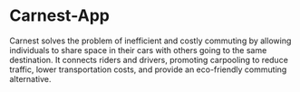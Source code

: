 # Carnest-App
Carnest solves the problem of inefficient and costly commuting by allowing individuals to share space in their cars with others going to the same destination. It connects riders and drivers, promoting carpooling to reduce traffic, lower transportation costs, and provide an eco-friendly commuting alternative.

